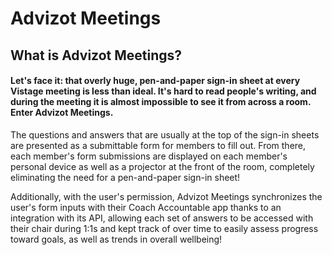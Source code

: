 # Advizot Meetings

## What is Advizot Meetings?

#### Let's face it: that overly huge, pen-and-paper sign-in sheet at every Vistage meeting is less than ideal. It's hard to read people's writing, and during the meeting it is almost impossible to see it from across a room. Enter **Advizot Meetings**.

<p>The questions and answers that are usually at the top of the sign-in sheets are presented as a submittable form for members to fill out. From there, each member's form submissions are displayed on each member's personal device as well as a projector at the front of the room, completely eliminating the need for a pen-and-paper sign-in sheet!</p>

<p>Additionally, with the user's permission, Advizot Meetings synchronizes the user's form inputs with their Coach Accountable app thanks to an integration with its API, allowing each set of answers to be accessed with their chair during 1:1s and kept track of over time to easily assess progress toward goals, as well as trends in overall wellbeing!</p>

